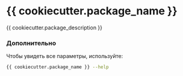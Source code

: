 # {{ cookiecutter.package_name }}

{{ cookiecutter.package_description }}


### Дополнительно

Чтобы увидеть все параметры, используйте: 
```bash
{{ cookiecutter.package_name }} --help
```